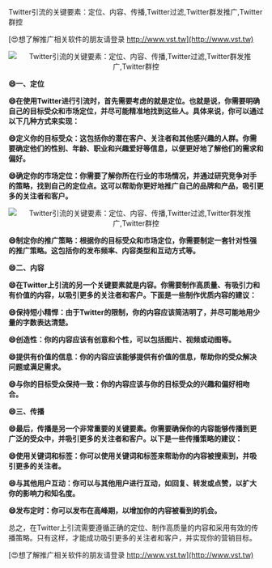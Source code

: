 Twitter引流的关键要素：定位、内容、传播,Twitter过滤,Twitter群发推广,Twitter群控

[😍想了解推广相关软件的朋友请登录 http://www.vst.tw](http://www.vst.tw)

 <center><img src="https://vst.tw/MP4/tuiguang/png/0.png" alt="Twitter引流的关键要素：定位、内容、传播,Twitter过滤,Twitter群发推广,Twitter群控"></center>

**😄一、定位**

**😄在使用Twitter进行引流时，首先需要考虑的就是定位。也就是说，你需要明确自己的目标受众和市场定位，并尽可能精准地找到这些人。具体来说，你可以通过以下几种方式来实现：**

**😄定义你的目标受众：这包括你的潜在客户、关注者和其他感兴趣的人群。你需要确定他们的性别、年龄、职业和兴趣爱好等信息，以便更好地了解他们的需求和偏好。**

**😄确定你的市场定位：你需要了解你所在行业的市场情况，并通过研究竞争对手的策略，找到自己的定位点。这可以帮助你更好地推广自己的品牌和产品，吸引更多的关注者和客户。**

 <center><img src="https://vst.tw/MP4/tuiguang/png/4.png" alt="Twitter引流的关键要素：定位、内容、传播,Twitter过滤,Twitter群发推广,Twitter群控"></center>

**😄制定你的推广策略：根据你的目标受众和市场定位，你需要制定一套针对性强的推广策略。这包括你的发布频率、内容类型和互动方式等。**

**😄二、内容**

**😄在Twitter上引流的另一个关键要素就是内容。你需要制作高质量、有吸引力和有价值的内容，以吸引更多的关注者和客户。下面是一些制作优质内容的建议：**

**😄保持短小精悍：由于Twitter的限制，你的内容应该简洁明了，并尽可能地用少量的字数表达清楚。**

**😄创造性：你的内容应该有创意和个性，可以包括图片、视频或动图等。**

**😄提供有价值的信息：你的内容应该能够提供有价值的信息，帮助你的受众解决问题或满足需求。**

**😄与你的目标受众保持一致：你的内容应该与你的目标受众的兴趣和偏好相吻合。**

**😄三、传播**

**😄最后，传播是另一个非常重要的关键要素。你需要确保你的内容能够传播到更广泛的受众中，并吸引更多的关注者和客户。以下是一些传播策略的建议：**

**😄使用关键词和标签：你可以使用关键词和标签来帮助你的内容被搜索到，并吸引更多的关注者。**

**😄与其他用户互动：你可以与其他用户进行互动，如回复、转发或点赞，以扩大你的影响力和知名度。**

**😄发布定时：你可以发布在高峰期，以增加你的内容被看到的机会。**

总之，在Twitter上引流需要遵循正确的定位、制作高质量的内容和采用有效的传播策略。只有这样，才能成功吸引更多的关注者和客户，并实现你的营销目标。

[😍想了解推广相关软件的朋友请登录 http://www.vst.tw](http://www.vst.tw)



